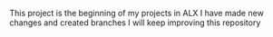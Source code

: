 This project is the beginning of my projects in ALX
I have made new changes and created branches
I will keep improving this repository
